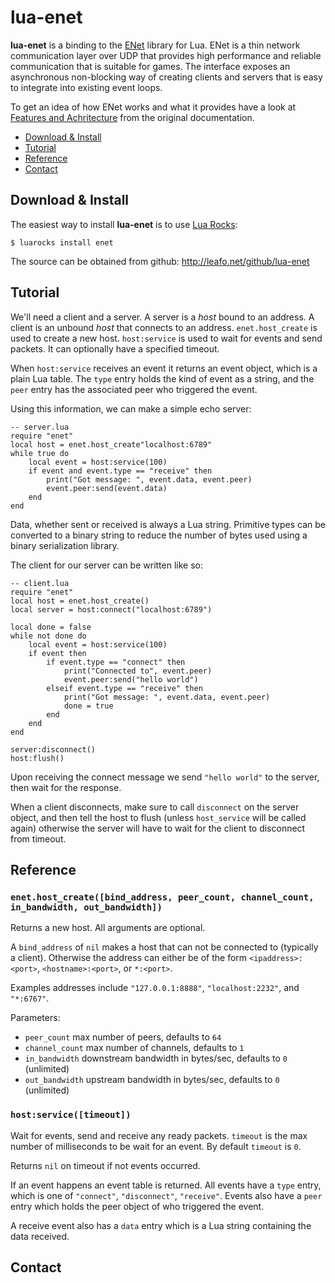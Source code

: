 # lua-enet

**lua-enet** is a binding to the [ENet](http://enet.bespin.org/) library for
Lua. ENet is a thin network communication layer over UDP that provides high
performance and reliable communication that is suitable for games. The
interface exposes an asynchronous non-blocking way of creating clients and
servers that is easy to integrate into existing event loops.

To get an idea of how ENet works and what it provides have a look at 
[Features and Achritecture](http://enet.bespin.org/Features.html) from the
original documentation.

* [Download & Install](#install)
* [Tutorial](#tutorial)
* [Reference](#reference)
* [Contact](#contact)


<a name="install"></a>
## Download & Install
The easiest way to install **lua-enet** is to use [Lua Rocks](http://www.luarocks.org/):

    $ luarocks install enet

The source can be obtained from github:
<http://leafo.net/github/lua-enet>


<a name="tutorial"></a>
## Tutorial

We'll need a client and a server. A server is a *host* bound to an address.
A client is an unbound *host* that connects to an address.
`enet.host_create` is used to create a new host. `host:service` is used to wait
for events and send packets. It can optionally have a specified timeout.

When `host:service` receives an event it returns an event object, which is a
plain Lua table. The `type` entry holds the kind of event as a string, and the
`peer` entry has the associated peer who triggered the event.

Using this information, we can make a simple echo server:


    -- server.lua
    require "enet"
    local host = enet.host_create"localhost:6789"
    while true do
        local event = host:service(100)
        if event and event.type == "receive" then
            print("Got message: ", event.data, event.peer)
            event.peer:send(event.data)
        end
    end


Data, whether sent or received is always a Lua string. Primitive types can be
converted to a binary string to reduce the number of bytes used using a binary
serialization library.

The client for our server can be written like so:

    -- client.lua
    require "enet"
    local host = enet.host_create()
    local server = host:connect("localhost:6789")

    local done = false
    while not done do
        local event = host:service(100)
        if event then
            if event.type == "connect" then
                print("Connected to", event.peer)
                event.peer:send("hello world")
            elseif event.type == "receive" then
                print("Got message: ", event.data, event.peer)
                done = true
            end
        end
    end

    server:disconnect()
    host:flush()

Upon receiving the connect message we send `"hello world"` to the server, then
wait for the response.

When a client disconnects, make sure to call `disconnect` on the server object,
and then tell the host to flush (unless `host_service` will be called again)
otherwise the server will have to wait for the client to disconnect from timeout.

<a name="reference"></a>
## Reference


### `enet.host_create([bind_address, peer_count, channel_count, in_bandwidth, out_bandwidth])`
Returns a new host. All arguments are optional.

A `bind_address` of `nil` makes a host that can not be connected to (typically
a client).  Otherwise the  address can either be of the form
`<ipaddress>:<port>`, `<hostname>:<port>`, or `*:<port>`.

Examples addresses include `"127.0.0.1:8888"`, `"localhost:2232"`, and `"*:6767"`.

Parameters:

 * `peer_count` max number of peers, defaults to `64`
 * `channel_count` max number of channels, defaults to `1`
 * `in_bandwidth` downstream bandwidth in bytes/sec, defaults to `0`
   (unlimited)
 * `out_bandwidth` upstream bandwidth in bytes/sec, defaults to `0`
   (unlimited)


### `host:service([timeout])`

Wait for events, send and receive any ready packets. `timeout` is the max
number of milliseconds to be wait for an event. By default `timeout` is `0`.

Returns `nil` on timeout if not events occurred.

If an event happens an event table is returned. All events have a `type` entry,
which is one of `"connect"`, `"disconnect"`, `"receive"`. Events also have a
`peer` entry which holds the peer object of who triggered the event.

A receive event also has a `data` entry which is a Lua string containing the
data received.


<a name="contact"></a>
## Contact

